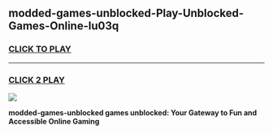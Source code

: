 
## modded-games-unblocked-Play-Unblocked-Games-Online-lu03q
<h3>
<a href="https://premium76.site?title=modded-games-unblocked&ref=25A">CLICK TO PLAY</a></h3>
<hr>

<h3>
<a href="https://premium76.site?title=modded-games-unblocked&ref=25A">CLICK 2 PLAY</a>
  
</h3>

<a href="https://premium76.site?title=modded-games-unblocked&ref=25A"><img src="https://clearcache.store/games.png"></a>


**modded-games-unblocked games unblocked: Your Gateway to Fun and Accessible Online Gaming**

